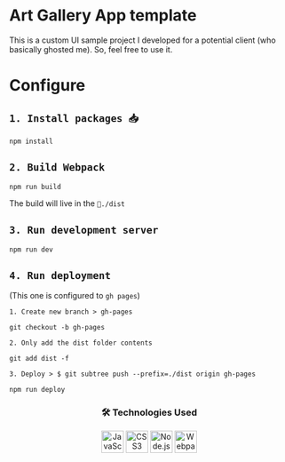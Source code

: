 # Art Gallery App template
This is a custom UI sample project I developed for a potential client (who basically ghosted me). So, feel free to use it. 

# Configure

## `1. Install packages 📥`

```npm:
npm install
```

## `2. Build Webpack`

```
npm run build
```

The build will live in the `📁./dist`

## `3. Run development server`

```
npm run dev
```

## `4. Run deployment`
(This one is configured to `gh pages`)

`1. Create new branch > gh-pages`
```bash:
git checkout -b gh-pages
```

`2. Only add the dist folder contents`

```bash:
git add dist -f
```

`3. Deploy > $ git subtree push --prefix=./dist origin gh-pages`

```bash:
npm run deploy
```
<center>
    <h3> 🛠️ Technologies Used </h3>
    <p align="middle">
    <img src="https://cdn.jsdelivr.net/gh/devicons/devicon/icons/javascript/javascript-original.svg" alt="JavaScript" width="40" height="40"/>
    <img src="https://cdn.jsdelivr.net/gh/devicons/devicon/icons/css3/css3-original.svg" alt="CSS3" width="40" height="40"/>
    <img src="https://cdn.jsdelivr.net/gh/devicons/devicon/icons/nodejs/nodejs-original.svg" alt="Node.js" width="40" height="40"/>
    <img src="https://cdn.jsdelivr.net/gh/devicons/devicon/icons/webpack/webpack-original.svg" alt="Webpack" width="40" height="40"/>
    </p>
</center>